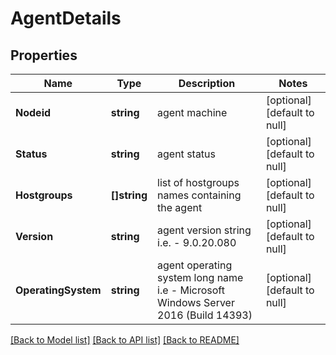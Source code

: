 # AgentDetails

## Properties
Name | Type | Description | Notes
------------ | ------------- | ------------- | -------------
**Nodeid** | **string** | agent machine | [optional] [default to null]
**Status** | **string** | agent status | [optional] [default to null]
**Hostgroups** | **[]string** | list of hostgroups names containing the agent | [optional] [default to null]
**Version** | **string** | agent version string i.e. - 9.0.20.080 | [optional] [default to null]
**OperatingSystem** | **string** | agent operating system long name i.e - Microsoft Windows Server 2016  (Build 14393) | [optional] [default to null]

[[Back to Model list]](../README.md#documentation-for-models) [[Back to API list]](../README.md#documentation-for-api-endpoints) [[Back to README]](../README.md)


